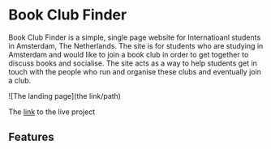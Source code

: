 # Book Club Finder

Book Club Finder is a simple, single page website for Internatioanl students in Amsterdam, The Netherlands. The site is for students who are studying in Amsterdam and would like to join a book club in order to get together to discuss books and socialise. The site acts as a way to help students get in touch with the people who run and organise these clubs and eventually join a club. 

![The landing page](the link/path)

The [link](link.com) to the live project 

## Features 
